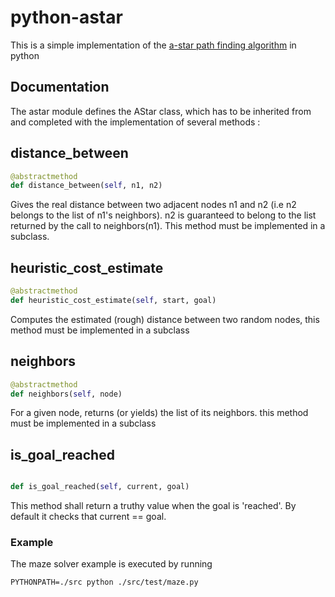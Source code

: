 python-astar
============

This is a simple implementation of the [a-star path finding algorithm](https://en.wikipedia.org/wiki/A*_search_algorithm) in python

## Documentation

The astar module defines the AStar class, which has to be inherited from and completed with the implementation of several methods :

## distance\_between
```py
@abstractmethod
def distance_between(self, n1, n2)

```

Gives the real distance between two adjacent nodes n1 and n2 (i.e n2 belongs to the list of n1's neighbors).
n2 is guaranteed to belong to the list returned by the call to neighbors(n1).
This method must be implemented in a subclass.


## heuristic\_cost\_estimate
```py
@abstractmethod
def heuristic_cost_estimate(self, start, goal)

```

Computes the estimated (rough) distance between two random nodes, this method must be implemented in a subclass




## neighbors
```py
@abstractmethod
def neighbors(self, node)

```

For a given node, returns (or yields) the list of its neighbors. this method must be implemented in a subclass


## is\_goal\_reached
```py

def is_goal_reached(self, current, goal)

```

This method shall return a truthy value when the goal is 'reached'. By default it checks that current == goal.



### Example

The maze solver example is executed by running

``PYTHONPATH=./src python ./src/test/maze.py``

```



